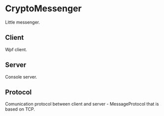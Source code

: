 # CryptoMessenger

Little messenger.  

## Client

Wpf client.

## Server

Console server.

## Protocol

Comunication protocol between client and server - MessageProtocol that is based on TCP.
